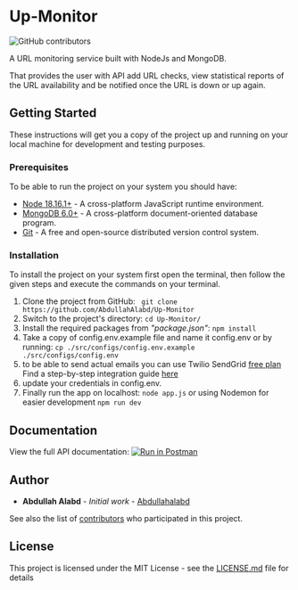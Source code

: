 # Up-Monitor
![GitHub contributors](https://img.shields.io/github/contributors/AbdullahAlabd/Up-Monitor)


A URL monitoring service built with NodeJs and MongoDB.

That provides the user with API add URL checks, view statistical reports of the URL availability and be notified once the URL is down or up again.


## Getting Started

These instructions will get you a copy of the project up and running on your local machine for development and testing purposes.

### Prerequisites

To be able to run the project on your system you should have:
 - [Node 18.16.1+](https://nodejs.org/en) - A cross-platform JavaScript runtime environment.
 - [MongoDB 6.0+](https://www.mongodb.com/docs/manual/administration/install-community) - A cross-platform document-oriented database program.
 - [Git](https://git-scm.com/downloads) - A free and open-source distributed version control system.

### Installation
To install the project on your system first open the terminal, then follow the given steps and execute the commands on your terminal.

 1. Clone the project from GitHub:
 ``` git clone https://github.com/AbdullahAlabd/Up-Monitor```
 2. Switch to the project's directory:
 ```cd Up-Monitor/``` 
 3. Install the required packages from *"package.json"*:
 ```npm install```
 4. Take a copy of config.env.example file and name it config.env or by running: 
```cp ./src/configs/config.env.example ./src/configs/config.env```
 5. to be able to send actual emails you can use Twilio SendGrid [free plan](https://sendgrid.com/pricing/) Find a step-by-step integration guide [here](https://www.twilio.com/blog/send-smtp-emails-node-js-sendgrid)
 6. update your credentials in config.env.
 7. Finally run the app on localhost: ```node app.js``` or using Nodemon for easier development ```npm run dev```

## Documentation
View the full API documentation:
[![Run in Postman](https://run.pstmn.io/button.svg)](https://god.gw.postman.com/run-collection/5901918-7b50badc-62e6-4cfc-9e38-6794d4824277?action=collection%2Ffork&source=rip_markdown&collection-url=entityId%3D5901918-7b50badc-62e6-4cfc-9e38-6794d4824277%26entityType%3Dcollection%26workspaceId%3D894a70f4-165e-46ac-b8a3-eb3fae565cde)


## Author
* **Abdullah Alabd** - *Initial work* - [Abdullahalabd](https://github.com/Abdullahalabd)

See also the list of [contributors](https://github.com/AbdullahAlabd/Up-Monitor/graphs/contributors) who participated in this project.

## License

This project is licensed under the MIT License - see the [LICENSE.md](LICENSE.md) file for details
